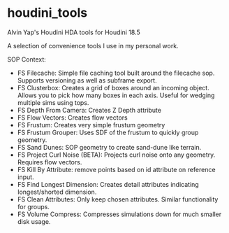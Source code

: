 # houdini_tools
Alvin Yap's Houdini HDA tools for Houdini 18.5

A selection of convenience tools I use in my personal work. 

SOP Context:
* FS Filecache: Simple file caching tool built around the filecache sop. Supports versioning as well as subframe export.
* FS Clusterbox: Creates a grid of boxes around an incoming object. Allows you to pick how many boxes in each axis. Useful for wedging multiple sims using tops.
* FS Depth From Camera: Creates Z Depth attribute
* FS Flow Vectors: Creates flow vectors
* FS Frustum: Creates very simple frustum geometry
* FS Frustum Grouper: Uses SDF of the frustum to quickly group geometry.
* FS Sand Dunes: SOP geometry to create sand-dune like terrain. 
* FS Project Curl Noise (BETA): Projects curl noise onto any geometry. Requires flow vectors.
* FS Kill By Attribute: remove points based on id attribute on reference input.
* FS Find Longest Dimension: Creates detail attributes indicating longest/shorted dimension.
* FS Clean Attributes: Only keep chosen attributes. Similar functionality for groups.
* FS Volume Compress: Compresses simulations down for much smaller disk usage.
